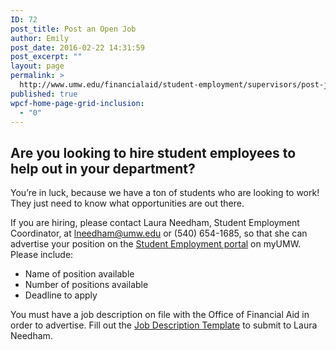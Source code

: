 ```yaml
---
ID: 72
post_title: Post an Open Job
author: Emily
post_date: 2016-02-22 14:31:59
post_excerpt: ""
layout: page
permalink: >
  http://www.umw.edu/financialaid/student-employment/supervisors/post-job/
published: true
wpcf-home-page-grid-inclusion:
  - "0"
---
```

<h2>Are you looking to hire student employees to help out in your department?</h2>
You’re in luck, because we have a ton of students who are looking to work! They just need to know what opportunities are out there.

If you are hiring, please contact Laura Needham, Student Employment Coordinator, at <a href="mailto:lneedham@umw.edu">lneedham@umw.edu</a> or (540) 654-1685, so that she can advertise your position on the <a href="https://orgsync.com/129314/chapter">Student Employment portal</a> on myUMW. Please include:
<ul>
	<li>Name of position available</li>
	<li>Number of positions available</li>
	<li>Deadline to apply</li>
</ul>
You must have a job description on file with the Office of Financial Aid in order to advertise. Fill out the <a href="http://adminfinance.umw.edu/financialaid/files/2016/02/TEMPLATE.docx">Job Description Template</a> to submit to Laura Needham.